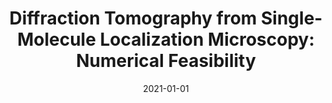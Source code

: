 ---
title: "Diffraction Tomography from Single-Molecule Localization Microscopy: Numerical Feasibility"
collection: publications
permalink: /publication/2021-01-01-Diffraction-Tomography-from-Single-Molecule-Localization-Microscopy-Numerical-Feasibility
category: 'proceeding'
date: 2021-01-01
venue: 'Proceedings of the Eighteenth IEEE International Symposium on Biomedical Imaging (ISBI&apos;21)'
citation: ' Pham T.-a.,  E. Soubies,  F. Soulez,  M. Unser, &quot;Diffraction Tomography from Single-Molecule Localization Microscopy: Numerical Feasibility.&quot; <i>Proceedings of the Eighteenth IEEE International Symposium on Biomedical Imaging (ISBI&amp;apos;21)</i>, 854--857, April 13-16, 2021. <b>Best student paper award</b>'
---